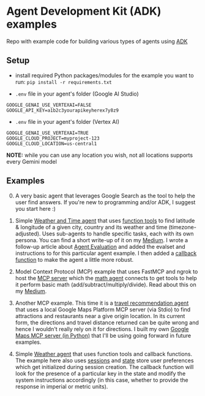 # Agent Development Kit (ADK) examples

Repo with example code for building various types of agents using [ADK](https://google.github.io/adk-docs/)

## Setup
- install required Python packages/modules for the example you want to run: `pip install -r requirements.txt`

- `.env` file in your agent's folder (Google AI Studio)
```
GOOGLE_GENAI_USE_VERTEXAI=FALSE
GOOGLE_API_KEY=a1b2c3yourapikeyherex7y8z9
```

- `.env` file in your agent's folder (Vertex AI)
```
GOOGLE_GENAI_USE_VERTEXAI=TRUE
GOOGLE_CLOUD_PROJECT=myproject-123
GOOGLE_CLOUD_LOCATION=us-central1
```
**NOTE:** while you can use any location you wish, not all locations supports every Gemini model


## Examples
0. A very basic agent that leverages Google Search as the tool to help the user find answers.  If you're new to programming and/or ADK, I suggest you start here :)

1. Simple [Weather and Time agent](./01_weather_time_agent/) that uses [function tools](https://google.github.io/adk-docs/tools/function-tools/) to find latitude & longitude of a given city, country and its weather and time (timezone-adjusted).  Uses sub-agents to handle specific tasks, each with its own persona.  You can find a short write-up of it on my [Medium](https://medium.com/google-cloud/getting-started-with-agent-development-kit-function-tools-3f038ee646ea).  I wrote a follow-up article about [Agent Evaluation](https://medium.com/google-cloud/testing-with-agent-development-kit-agent-evaluations-76a9eec27965) and added the evalset and instructions to for this particular agent example. I then added a [callback function](https://medium.com/google-cloud/developing-with-agent-development-kit-using-callbacks-7a6285139432) to make the agent a little more robust.

2. Model Context Protocol (MCP) example that uses FastMCP and ngrok to host the [MCP server](./02_math_agent_w_fastmcp/mcp_server/) which the [math agent](./02_math_agent_w_fastmcp/) connects to get tools to help it perform basic math (add/subtract/multiply/divide). Read about this on my [Medium](https://medium.com/google-cloud/developing-with-agent-development-kit-featuring-fastmcp-ngrok-807c552b90fd).

3. Another MCP example.  This time it is a [travel recommendation agent](./03_travel_rec_agent_w_maps_mcp/) that uses a local Google Maps Platform MCP server (via Stdio) to find attractions and restaurants near a give origin location.  In its current form, the directions and travel distance returned can be quite wrong and hence I wouldn't really rely on it for directions. I built my own [Google Maps MCP server (in Python)](https://github.com/Neutrollized/google-maps-mcp-server) that I'll be using going forward in future examples.

4. Simple [Weather agent](./04_weather_agentengine_w_sessions/) that uses function tools and callback functions.  The example here also uses [sessions](https://google.github.io/adk-docs/sessions/session/) and [state](https://google.github.io/adk-docs/sessions/state/) store user preferences which get initialized during session creation.  The callback function will look for the presence of a particular key in the state and modify the system instructions accordingly (in this case, whether to provide the response in imperial or metric units).
